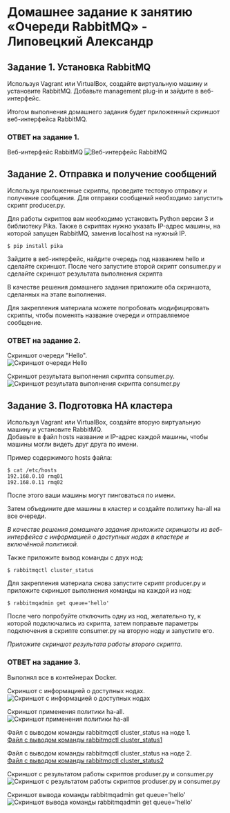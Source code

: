# Домашнее задание к занятию «Очереди RabbitMQ» - Липовецкий Александр

## Задание 1. Установка RabbitMQ
Используя Vagrant или VirtualBox, создайте виртуальную машину и установите RabbitMQ. Добавьте management plug-in и зайдите в веб-интерфейс.  

Итогом выполнения домашнего задания будет приложенный скриншот веб-интерфейса RabbitMQ.  

### ОТВЕТ на задание 1.

Веб-интерфейс RabbitMQ
![Веб-интерфейс RabbitMQ](https://github.com/AleksandrLipovetskiy/sdb-hw-11/blob/main/RabbitMQ_hw_11.4/2024-11-26_00-16-18.png)

## Задание 2. Отправка и получение сообщений
Используя приложенные скрипты, проведите тестовую отправку и получение сообщения. Для отправки сообщений необходимо запустить скрипт producer.py.

Для работы скриптов вам необходимо установить Python версии 3 и библиотеку Pika. Также в скриптах нужно указать IP-адрес машины, на которой запущен RabbitMQ, заменив localhost на нужный IP.

```shell script
$ pip install pika
```

Зайдите в веб-интерфейс, найдите очередь под названием hello и сделайте скриншот. После чего запустите второй скрипт consumer.py и сделайте скриншот результата выполнения скрипта

В качестве решения домашнего задания приложите оба скриншота, сделанных на этапе выполнения.

Для закрепления материала можете попробовать модифицировать скрипты, чтобы поменять название очереди и отправляемое сообщение.


### ОТВЕТ на задание 2.

Скриншот очереди "Hello".  
![Скриншот очереди Hello](https://github.com/AleksandrLipovetskiy/sdb-hw-11/blob/main/RabbitMQ_hw_11.4/2024-11-26_00-39-34.png)  

Скриншот результата выполнения скрипта consumer.py.  
![Скриншот результата выполнения скрипта consumer.py](https://github.com/AleksandrLipovetskiy/sdb-hw-11/blob/main/RabbitMQ_hw_11.4/2024-11-26_00-43-26.png)  

## Задание 3. Подготовка HA кластера  

Используя Vagrant или VirtualBox, создайте вторую виртуальную машину и установите RabbitMQ.  
Добавьте в файл hosts название и IP-адрес каждой машины, чтобы машины могли видеть друг друга по имени.  

Пример содержимого hosts файла:
```shell script
$ cat /etc/hosts
192.168.0.10 rmq01
192.168.0.11 rmq02
```
После этого ваши машины могут пинговаться по имени.

Затем объедините две машины в кластер и создайте политику ha-all на все очереди.

*В качестве решения домашнего задания приложите скриншоты из веб-интерфейса с информацией о доступных нодах в кластере и включённой политикой.*

Также приложите вывод команды с двух нод:

```shell script
$ rabbitmqctl cluster_status
```

Для закрепления материала снова запустите скрипт producer.py и приложите скриншот выполнения команды на каждой из нод:

```shell script
$ rabbitmqadmin get queue='hello'
```

После чего попробуйте отключить одну из нод, желательно ту, к которой подключались из скрипта, затем поправьте параметры подключения в скрипте consumer.py на вторую ноду и запустите его.

*Приложите скриншот результата работы второго скрипта.*

### ОТВЕТ на задание 3.

Выполнял все в контейнерах Docker.

Скриншот с информацией о доступных нодах.  
![Скриншот с информацией о доступных нодах](https://github.com/AleksandrLipovetskiy/sdb-hw-11/blob/main/RabbitMQ_hw_11.4/2024-11-30_21-33-12.png)

Скриншот применения политики ha-all.  
![Скриншот применения политики ha-all](https://github.com/AleksandrLipovetskiy/sdb-hw-11/blob/main/RabbitMQ_hw_11.4/2024-11-30_22-54-16.png)

Файл с выводом команды rabbitmqctl cluster_status на ноде 1.  
[Файл с выводом команды rabbitmqctl cluster_status1](https://github.com/AleksandrLipovetskiy/sdb-hw-11/blob/main/RabbitMQ_hw_11.4/stdout_rabbitctl_1.txt)

Файл с выводом команды rabbitmqctl cluster_status на ноде 2.  
[Файл с выводом команды rabbitmqctl cluster_status2](https://github.com/AleksandrLipovetskiy/sdb-hw-11/blob/main/RabbitMQ_hw_11.4/stdout_rabbitctl_2.txt)

Скриншот с результатом работы скриптов produser.py и consumer.py
![Скриншот с результатом работы скриптов produser.py и consumer.py](https://github.com/AleksandrLipovetskiy/sdb-hw-11/blob/main/RabbitMQ_hw_11.4/2024-11-30_21-51-00.png)

Скриншот вывода команды rabbitmqadmin get queue='hello'
![Скриншот вывода команды rabbitmqadmin get queue='hello'](https://github.com/AleksandrLipovetskiy/sdb-hw-11/blob/main/RabbitMQ_hw_11.4/2024-11-30_21-51-47.png)

